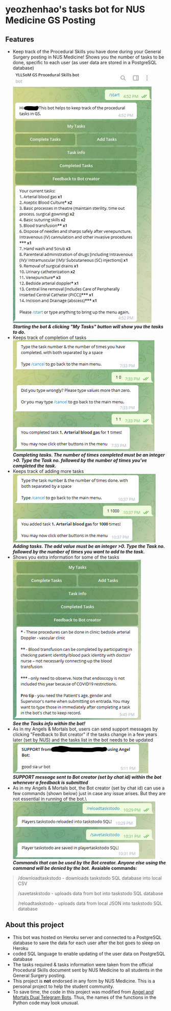 # yeozhenhao's tasks bot for NUS Medicine GS Posting
## Features
- Keep track of the Procedural Skills you have done during your
General Surgery posting in NUS Medicine! Shows you the number of tasks to be done, specific to each user (as user data are stored in a PostgreSQL database)\
![](botPics/startbot.jpg)\
***Starting the bot & clicking "My Tasks" button will show you the tasks to do.***
- Keeps track of completion of tasks\
![](botPics/completetask.png)\
***Completing tasks. The number of times completed must be an integer >0. Type the Task no. followed by the number of times you've completed the task.***
- Keeps track of adding more tasks\
![](botPics/addtask.png)\
***Adding tasks. The add value must be an integer >0. Type the Task no. followed by the number of times you want to add to the task.***
- Shows you extra information for some of the tasks\
![](botPics/tasksinfo.png)\
***See the Tasks info within the bot!***
- As in my Angels & Mortals bot, users can send support messages by clicking "Feedback to Bot creator" if the tasks change in a few years later (set by NUS)
and the tasks list in the bot needs to be updated\
![](botPics/supportmessage.png)\
***SUPPORT message sent to Bot creator (set by chat id) within the bot whenever a feedback is submitted***
- As in my Angels & Mortals bot, the Bot creator (set by chat id) can use a few commands (shown below) just in case any issue arises. But they are not essential in running of the bot.\ 
![](botPics/gamemastercommand.png)\
***Commands that can be used by the Bot creator. Anyone else using the command will be denied by the bot.***
**Avaiable commands:**
> /downloadtaskstodo - downloads taskstodo SQL database into local CSV
> 
> /savetaskstodo - uploads data from bot into taskstodo SQL database
>
> /reloadtaskstodo - uploads data from local JSON into taskstodo SQL database

## About this project
- This bot was hosted on Heroku server and connected to a PostgreSQL database to save the
data for each user after the bot goes to sleep on Heroku
![]()
- coded SQL language to enable updating of the user data on PostgreSQL database
![]()
- The tasks required & tasks information were taken from the official Procedural Skills document sent
by NUS Medicine to all students in the General Surgery posting.
- This project is **not** endorsed in any form by NUS Medicine. This is a personal project
to help the student community.
- To save time, the code in this project was modified from [Angel and Mortals Dual Telegram Bots](https://github.com/yeozhenhao/Angels_Mortals_bot).
Thus, the names of the functions in the Python code may look unusual.